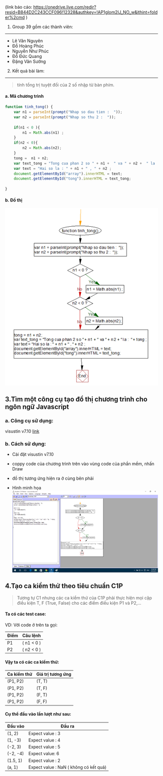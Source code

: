 ﻿(link báo cáo: https://onedrive.live.com/redir?resid=B844D2C243CCF096!12328&authkey=!AP1glom2IJ_NO_w&ithint=folder%2cmd )
﻿
1. Group 39 gồm các thành viên:
----------------------------

  - Lê Văn Nguyên
  - Đỗ Hoàng Phúc
  - Nguyễn Như Phúc
  - Đỗ Đức Quang
  - Đặng Văn Sướng

2. Kết quả bài làm:
-------------

>   tính tổng trị tuyệt đối của 2 số nhập từ bàn phím.

#### a. Mã chương trình
```js
function tinh_tong() {
    var n1 = parseInt(prompt("Nhap so dau tien :  "));
	var n2 = parseInt(prompt("Nhap so thu 2 :  "));
	
	if(n1 < 0 ){
		n1 = Math.abs(n1) ;
	}
	if(n2 < 0){
		n2 = Math.abs(n2);
	}
	tong =  n1 + n2;
	var text_tong = "Tong cua phan 2 so " + n1 +  " va " + n2 +  " la :  " + tong ;
	var text = "Hai so la : " + n1 + " , " + n2 ;
	document.getElementById("array").innerHTML = text;
	document.getElementById("tong").innerHTML = text_tong;
	
}
```
#### b. Đồ thị
![dothi](<dothi.png?raw=true>)

3.Tìm một công cụ tạo đồ thị chương trình cho ngôn ngữ Javascript
-----------------------------------------------------------------

### a. Công cụ sử dụng:

visustin v7.10 [link](<http://www.aivosto.com/visustin.html>)

### b. Cách sử dụng:

-   Cài đặt visustin v7.10

-   coppy code của chương trình trên vào vùng code của phần mềm, nhấn Draw

-   đồ thị tương ứng hiện ra ở cùng bên phải

-   Hình minh họa
![dothi](<minhhoa.png?raw=true>)

4.Tạo ca kiểm thử theo tiêu chuẩn C1P
-------------------------------------

>Tương tự C1 nhưng các ca kiểm thử của C1P phải thực hiện mọi cặp điều kiện T, F
(True, False) cho các điểm điều kiện P1 và P2,...

#### Ta có các test case:

VD: Với code ở trên ta gọi:

 
Điểm  | Câu lệnh
------------- | -------------
P1  | ( n1 < 0 )
P2  | ( n2 < 0 )
 
#### Vậy ta có các ca kiểm thử:

Ca kiểm thử | Giá trị tương ứng
------------|--------
(P1, P2) | (T, T)
(P1, P2) | (T, F)
(P1, P2) | (F, T)
(P1, P2) | (F, F)

#### Cụ thể đầu vào lần lượt như sau:

Đầu vào | Đầu ra
--------|-------
(1, 2) | Expect value : 3
(1, -3) | Expect value : 4
(-2, 3) | Expect value :  5
(-2, -4) | Expect value: 6
(1.5, 1)| Expect value : 2
(a, 1) | Expect value : NaN ( không có kết quả)
